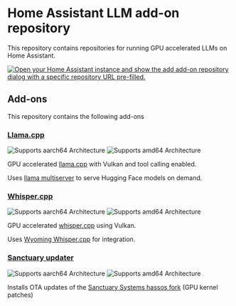 # Home Assistant LLM add-on repository

This repository contains repositories for running GPU accelerated LLMs on Home Assistant.

[![Open your Home Assistant instance and show the add add-on repository dialog with a specific repository URL pre-filled.](https://my.home-assistant.io/badges/supervisor_add_addon_repository.svg)](https://my.home-assistant.io/redirect/supervisor_add_addon_repository/?repository_url=https%3A%2F%2Fgithub.com%2Fsanctuary-systems-com%2Fllm-addons)

## Add-ons

This repository contains the following add-ons

### [Llama.cpp](./llama.cpp)

![Supports aarch64 Architecture][aarch64-shield]
![Supports amd64 Architecture][amd64-shield]

GPU accelerated [llama.cpp](https://github.com/ggerganov/llama.cpp) with Vulkan and tool calling enabled.

Uses [llama multiserver](https://github.com/pepijndevos/llama_multiserver) to serve Hugging Face models on demand.

### [Whisper.cpp](./whisper.cpp)

![Supports aarch64 Architecture][aarch64-shield]
![Supports amd64 Architecture][amd64-shield]

GPU accelerated [whisper.cpp](https://github.com/ggerganov/whisper.cpp/) using Vulkan.

Uses [Wyoming Whisper.cpp](https://github.com/sanctuary-systems-com/wyoming-whisper-cpp) for integration.

### [Sanctuary updater](./sanctuary-updater)

![Supports aarch64 Architecture][aarch64-shield]
![Supports amd64 Architecture][amd64-shield]

Installs OTA updates of the [Sanctuary Systems hassos fork](https://github.com/sanctuary-systems-com/operating-system) (GPU kernel patches)

<!--

Notes to developers after forking or using the github template feature:
- While developing comment out the 'image' key from 'example/config.yaml' to make the supervisor build the addon
  - Remember to put this back when pushing up your changes.
- When you merge to the 'main' branch of your repository a new build will be triggered.
  - Make sure you adjust the 'version' key in 'example/config.yaml' when you do that.
  - Make sure you update 'example/CHANGELOG.md' when you do that.
  - The first time this runs you might need to adjust the image configuration on github container registry to make it public
  - You may also need to adjust the github Actions configuration (Settings > Actions > General > Workflow > Read & Write)
- Adjust the 'image' key in 'example/config.yaml' so it points to your username instead of 'home-assistant'.
  - This is where the build images will be published to.
- Rename the example directory.
  - The 'slug' key in 'example/config.yaml' should match the directory name.
- Adjust all keys/url's that points to 'home-assistant' to now point to your user/fork.
- Share your repository on the forums https://community.home-assistant.io/c/projects/9
- Do awesome stuff!
 -->

[aarch64-shield]: https://img.shields.io/badge/aarch64-yes-green.svg
[amd64-shield]: https://img.shields.io/badge/amd64-yes-green.svg
[armhf-shield]: https://img.shields.io/badge/armhf-yes-green.svg
[armv7-shield]: https://img.shields.io/badge/armv7-yes-green.svg
[i386-shield]: https://img.shields.io/badge/i386-yes-green.svg
